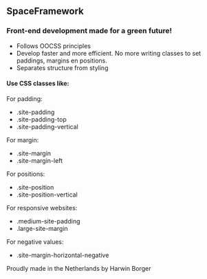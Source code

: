 ## SpaceFramework 
### Front-end development made for a green future!

- Follows OOCSS principles
- Develop faster and more efficient. No more writing classes to set paddings, margins en positions. 
- Separates structure from styling 


#### Use CSS classes like:
For padding:
- .site-padding
- .site-padding-top 
- .site-padding-vertical

For margin:
- .site-margin
- .site-margin-left

For positions:
- .site-position
- .site-position-vertical

For responsive websites:
- .medium-site-padding
- .large-site-margin

For negative values:
- .site-margin-horizontal-negative  

Proudly made in the Netherlands by Harwin Borger
